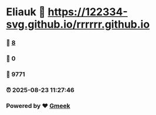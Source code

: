# Eliauk :link: https://122334-svg.github.io/rrrrrr.github.io 
### :page_facing_up: [8](https://122334-svg.github.io/rrrrrr.github.io/tag.html) 
### :speech_balloon: 0 
### :hibiscus: 9771 
### :alarm_clock: 2025-08-23 11:27:46 
### Powered by :heart: [Gmeek](https://github.com/Meekdai/Gmeek)
